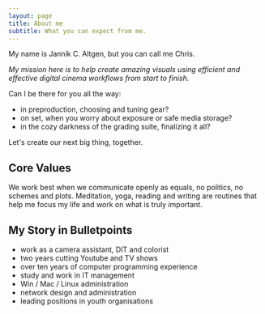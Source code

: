 ```yaml
---
layout: page
title: About me
subtitle: What you can expect from me.
---
```


My name is Jannik C. Altgen, but you can call me Chris. 

*My mission here is to help create amazing visuals using efficient and effective digital cinema workflows from start to finish.*

Can I be there for you all the way:
- in preproduction, choosing and tuning gear?
- on set, when you worry about exposure or safe media storage?
- in the cozy darkness of the grading suite, finalizing it all?

Let's create our next big thing, together.

## Core Values

We work best when we communicate openly as equals, no politics, no schemes and plots. Meditation, yoga, reading and writing are routines that help me focus my life and work on what is truly important.

## My Story in Bulletpoints

- work as a camera assistant, DIT and colorist
- two years cutting Youtube and TV shows
- over ten years of computer programming experience
- study and work in IT management
- Win / Mac / Linux administration
- network design and administration
- leading positions in youth organisations
